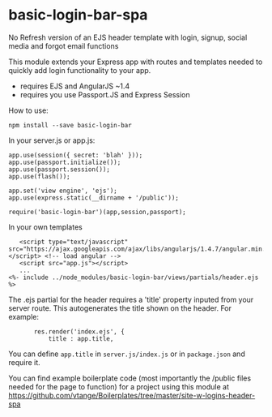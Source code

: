 # basic-login-bar-spa

No Refresh version of an EJS header template with login, signup, social media and forgot email functions

This module extends your Express app with routes and templates needed to quickly add login functionality to your app.

 - requires EJS and AngularJS ~1.4
 - requires you use Passport.JS and Express Session
 
 How to use:
 
 ```
 npm install --save basic-login-bar
 ```
 In your server.js or app.js:
 ```
app.use(session({ secret: 'blah' }));
app.use(passport.initialize());
app.use(passport.session());
app.use(flash());

app.set('view engine', 'ejs'); 
app.use(express.static(__dirname + '/public'));

require('basic-login-bar')(app,session,passport);
 ```
 In your own templates
 ```
 	<script type="text/javascript" src="https://ajax.googleapis.com/ajax/libs/angularjs/1.4.7/angular.min.js"></script> <!-- load angular -->
	<script src="app.js"></script>
	...
<%- include ../node_modules/basic-login-bar/views/partials/header.ejs %>
 ```
  
 The .ejs partial for the header requires a 'title' property inputed from your server route. This autogenerates the title shown on the header. For example:
 
 ```
 		res.render('index.ejs', {
			title : app.title,
 ```
 You can define ```app.title``` in ```server.js/index.js``` or in ```package.json``` and require it.
 
 
 You can find example boilerplate code (most importantly the /public files needed for the page to function) for a project using this module at 
 https://github.com/vtange/Boilerplates/tree/master/site-w-logins-header-spa
